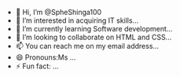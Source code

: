 - 👋 Hi, I’m @SpheShinga100
- 👀 I’m interested in acquiring IT skills...
- 🌱 I’m currently learning Software development...
- 💞️ I’m looking to collaborate on HTML and CSS...
- 📫 You can reach me on my email address...
- 😄 Pronouns:Ms ...
- ⚡ Fun fact: ...

<!---
SpheShinga100/SpheShinga100 is a ✨ special ✨ repository because its `README.md` (this file) appears on your GitHub profile.
You can click the Preview link to take a look at your changes.
--->
